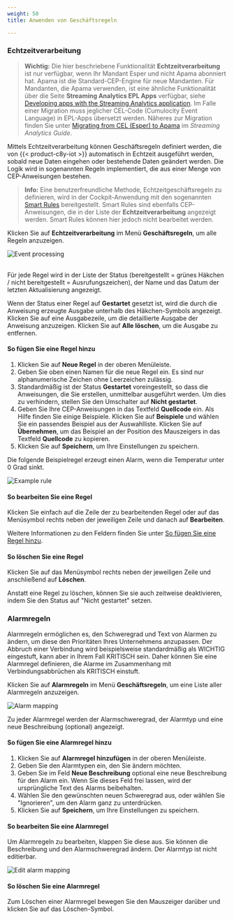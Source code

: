 ```yaml
---
weight: 50
title: Anwenden von Geschäftsregeln

---
```

<a name="event-processing"></a>
### Echtzeitverarbeitung

>**Wichtig:** Die hier beschriebene Funktionalität **Echtzeitverarbeitung** ist nur verfügbar, wenn Ihr Mandant Esper und nicht Apama abonniert hat. Apama ist die Standard-CEP-Engine für neue Mandanten. Für Mandanten, die Apama verwenden, ist eine ähnliche Funktionalität über die Seite **Streaming Analytics EPL Apps** verfügbar, siehe [Developing apps with the Streaming Analytics application](/apama/analytics-introduction/#apama-epl-apps). Im Falle einer Migration muss jeglicher CEL-Code (Cumulocity Event Language) in EPL-Apps übersetzt werden. Näheres zur Migration finden Sie unter [Migrating from CEL (Esper) to Apama](/apama/overview-analytics/#migrate-from-esper) im *Streaming Analytics Guide*.

Mittels Echtzeitverarbeitung können Geschäftsregeln definiert werden, die von {{< product-c8y-iot >}} automatisch in Echtzeit ausgeführt werden, sobald neue Daten eingehen oder bestehende Daten geändert werden. Die Logik wird in sogenannten Regeln implementiert, die aus einer Menge von CEP-Anweisungen bestehen.

>**Info:** Eine benutzerfreundliche Methode, Echtzeitgeschäftsregeln zu definieren, wird in der Cockpit-Anwendung mit den sogenannten [Smart Rules](/benutzerhandbuch/cockpit-de#smart-rules) bereitgestellt. Smart Rules sind ebenfalls CEP-Anweisungen, die in der Liste der **Echtzeitverarbeitung** angezeigt werden. Smart Rules können hier jedoch nicht bearbeitet werden.  

Klicken Sie auf **Echtzeitverarbeitung** im Menü **Geschäftsregeln**, um alle Regeln anzuzeigen.

<img src="/images/benutzerhandbuch/Administration/admin-event-processing.png" alt="Event processing">

<br>Für jede Regel wird in der Liste der Status (bereitgestellt = grünes Häkchen / nicht bereitgestellt = Ausrufungszeichen), der Name und das Datum der letzten Aktualisierung angezeigt.

Wenn der Status einer Regel auf **Gestartet** gesetzt ist, wird die durch die Anweisung erzeugte Ausgabe unterhalb des Häkchen-Symbols angezeigt. Klicken Sie auf eine Ausgabezeile, um die detaillierte Ausgabe der Anweisung anzuzeigen. Klicken Sie auf **Alle löschen**, um die Ausgabe zu entfernen.

<a name="add-rule"></a>
#### So fügen Sie eine Regel hinzu

1. Klicken Sie auf **Neue Regel** in der oberen Menüleiste.
2. Geben Sie oben einen Namen für die neue Regel ein. Es sind nur alphanumerische Zeichen ohne Leerzeichen zulässig.
3. Standardmäßig ist der Status **Gestartet** voreingestellt, so dass die Anweisungen, die Sie erstellen, unmittelbar ausgeführt werden. Um dies zu verhindern, stellen Sie den Umschalter auf **Nicht gestartet**.
4. Geben Sie Ihre CEP-Anweisungen in das Textfeld **Quellcode** ein. Als Hilfe finden Sie einige Beispiele. Klicken Sie auf **Beispiele** und wählen Sie ein passendes Beispiel aus der Auswahlliste. Klicken Sie auf **Übernehmen**, um das Beispiel an der Position des Mauszeigers in das Textfeld **Quellcode** zu kopieren.
5. Klicken Sie auf **Speichern**, um Ihre Einstellungen zu speichern.

Die folgende Beispielregel erzeugt einen Alarm, wenn die Temperatur unter 0 Grad sinkt.

<img src="/images/benutzerhandbuch/Administration/admin-event-processing-sample-module.png" alt="Example rule" style="max-width: 100%">

#### So bearbeiten Sie eine Regel

Klicken Sie einfach auf die Zeile der zu bearbeitenden Regel oder auf das Menüsymbol rechts neben der jeweiligen Zeile und danach auf **Bearbeiten**.

Weitere Informationen zu den Feldern finden Sie unter [So fügen Sie eine Regel hinzu](#add-rule).


#### So löschen Sie eine Regel

Klicken Sie auf das Menüsymbol rechts neben der jeweiligen Zeile und anschließend auf **Löschen**.

Anstatt eine Regel zu löschen, können Sie sie auch zeitweise deaktivieren, indem Sie den Status auf "Nicht gestartet" setzen.


<a name="reprio-alarms"></a>
### Alarmregeln

Alarmregeln ermöglichen es, den Schweregrad und Text von Alarmen zu ändern, um diese den Prioritäten Ihres Unternehmens anzupassen. Der Abbruch einer Verbindung wird beispielsweise standardmäßig als WICHTIG eingestuft, kann aber in Ihrem Fall KRITISCH sein. Daher können Sie eine Alarmregel definieren, die Alarme im Zusammenhang mit Verbindungsabbrüchen als KRITISCH einstuft.

Klicken Sie auf **Alarmregeln** im Menü **Geschäftsregeln**, um eine Liste aller Alarmregeln anzuzeigen.

<img src="/images/benutzerhandbuch/Administration/admin-alarm-mapping.png" alt="Alarm mapping">

Zu jeder Alarmregel werden der Alarmschweregrad, der Alarmtyp und eine neue Beschreibung (optional) angezeigt.

<a name="add-alarm-mapping"></a>
#### So fügen Sie eine Alarmregel hinzu

1. Klicken Sie auf **Alarmregel hinzufügen** in der oberen Menüleiste.
2. Geben Sie den Alarmtypen ein, den Sie ändern möchten.
3. Geben Sie im Feld **Neue Beschreibung** optional eine neue Beschreibung für den Alarm ein. Wenn Sie dieses Feld frei lassen, wird der ursprüngliche Text des Alarms beibehalten.
4. Wählen Sie den gewünschten neuen Schweregrad aus, oder wählen Sie "Ignorieren", um den Alarm ganz zu unterdrücken.
5. Klicken Sie auf **Speichern**, um Ihre Einstellungen zu speichern.

#### So bearbeiten Sie eine Alarmregel

Um Alarmregeln zu bearbeiten, klappen Sie diese aus. Sie können die Beschreibung und den Alarmschweregrad ändern. Der Alarmtyp ist nicht editierbar.

<img src="/images/benutzerhandbuch/Administration/admin-alarm-mapping-edit.png" alt="Edit alarm mapping">

#### So löschen Sie eine Alarmregel

Zum Löschen einer Alarmregel bewegen Sie den Mauszeiger darüber und klicken Sie auf das Löschen-Symbol.
